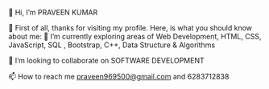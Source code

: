 👋 Hi, I’m PRAVEEN KUMAR

🌱 First of all, thanks for visiting my profile. Here, is what you should know about me:
🌱 I’m currently exploring areas of Web Development, HTML, CSS, JavaScript, SQL , Bootstrap, C++, Data Structure & Algorithms

💞️ I’m looking to collaborate on SOFTWARE DEVELOPMENT

📫 How to reach me praveen969500@gmail.com and 6283712838


